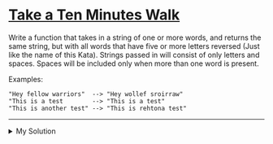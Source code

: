 # [Take a Ten Minutes Walk](https://www.codewars.com/kata/54da539698b8a2ad76000228)

Write a function that takes in a string of one or more words, and returns the same string, but with all words that have five or more letters reversed (Just like the name of this Kata). Strings passed in will consist of only letters and spaces. Spaces will be included only when more than one word is present.

Examples:

```
"Hey fellow warriors"  --> "Hey wollef sroirraw"
"This is a test        --> "This is a test"
"This is another test" --> "This is rehtona test"
```

---

<details><summary>My Solution</summary>

```js
function isValidWalk(walk) {
  if (walk.length !== 10) {
    return false // The walk should take exactly ten minutes
  }

  let north = 0
  let south = 0
  let east = 0
  let west = 0

  // Count the number of steps in each direction
  walk.forEach(direction => {
    switch (direction) {
      case 'n':
        north++
        break
      case 's':
        south++
        break
      case 'e':
        east++
        break
      case 'w':
        west++
        break
      default:
        break
    }
  })

  // Check if the total number of steps in each direction cancels out
  return north === south && east === west
}
```

</details>
